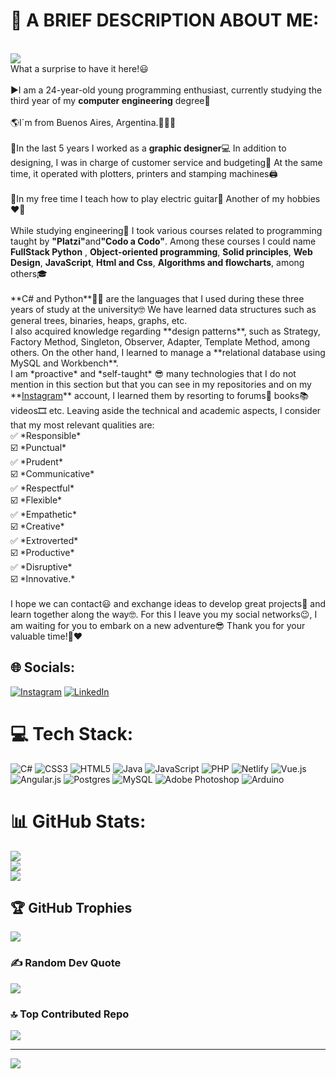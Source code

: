 # 👀 A BRIEF DESCRIPTION ABOUT ME:
<br>
<img src="https://imgur.com/undefined.png">
<br>
What a surprise to have it here!😃<br><br>▶️I am a 24-year-old young programming enthusiast, currently studying the third year of my <strong>computer engineering</strong> degree📕<br><br>🌎I´m from Buenos Aires, Argentina.💙🇦🇷<br><br>📅In the last 5 years I worked as a <strong>graphic designer</strong>💻 In addition to designing, I was in charge of customer service and budgeting🤝 At the same time, it operated with plotters, printers and stamping machines🖨️<br><br>🔗In my free time I teach how to play electric guitar🎸 Another of my hobbies❤️‍🔥<br><br>While studying engineering💪 I took various courses related to programming taught by <strong>"Platzi"</strong>and<strong>"Codo a Codo"</strong>. Among these courses I could name <strong>FullStack Python</strong> , <strong>Object-oriented programming</strong>, <strong>Solid principles</strong>, <strong>Web Design</strong>, <strong>JavaScript</strong>, <strong>Html and Css</strong>, <strong>Algorithms and flowcharts</strong>, among others🎓<br><br>**C# and Python**👩‍💻 are the languages that I used during these three years of study at the university🤓 We have learned data structures such as general trees, binaries, heaps, graphs, etc.<br>I also acquired knowledge regarding **design patterns**, such as Strategy, Factory Method, Singleton, Observer, Adapter, Template Method, among others. On the other hand, I learned to manage a **relational database using MySQL and Workbench**.<br>I am *proactive* and *self-taught* 😎 many technologies that I do not mention in this section but that you can see in my repositories and on my **<a href="https://www.instagram.com/maty.dev/">Instagram</a>** account, I learned them by resorting to forums📝 books📚 videos🎞️ etc.
Leaving aside the technical and academic aspects, I consider that my most relevant qualities are: <br>✅ *Responsible*<br>☑️ *Punctual*<br>✅ *Prudent* <br>☑️ *Communicative*<br>✅ *Respectful*<br>☑️ *Flexible*<br>✅ *Empathetic*<br>☑️ *Creative*<br>✅ *Extroverted*<br>☑️ *Productive*<br>✅ *Disruptive* <br>☑️ *Innovative.*<br><br>I hope we can contact😃 and exchange ideas to develop great projects💪 and learn together along the way🤓. For this I leave you my social networks😉, I am waiting for you to embark on a new adventure😎
Thank you for your valuable time!🙂❤️‍

## 🌐 Socials:
[![Instagram](https://img.shields.io/badge/Instagram-%23E4405F.svg?logo=Instagram&logoColor=white)](https://instagram.com/https://www.instagram.com/maty.dev/) [![LinkedIn](https://img.shields.io/badge/LinkedIn-%230077B5.svg?logo=linkedin&logoColor=white)](https://linkedin.com/in/https://www.linkedin.com/in/mathiasdeveloper/) 

# 💻 Tech Stack:
![C#](https://img.shields.io/badge/c%23-%23239120.svg?style=for-the-badge&logo=csharp&logoColor=white) ![CSS3](https://img.shields.io/badge/css3-%231572B6.svg?style=for-the-badge&logo=css3&logoColor=white) ![HTML5](https://img.shields.io/badge/html5-%23E34F26.svg?style=for-the-badge&logo=html5&logoColor=white) ![Java](https://img.shields.io/badge/java-%23ED8B00.svg?style=for-the-badge&logo=openjdk&logoColor=white) ![JavaScript](https://img.shields.io/badge/javascript-%23323330.svg?style=for-the-badge&logo=javascript&logoColor=%23F7DF1E) ![PHP](https://img.shields.io/badge/php-%23777BB4.svg?style=for-the-badge&logo=php&logoColor=white) ![Netlify](https://img.shields.io/badge/netlify-%23000000.svg?style=for-the-badge&logo=netlify&logoColor=#00C7B7) ![Vue.js](https://img.shields.io/badge/vue.js-%2335495e.svg?style=for-the-badge&logo=vuedotjs&logoColor=%234FC08D) ![Angular.js](https://img.shields.io/badge/angular.js-%23E23237.svg?style=for-the-badge&logo=angularjs&logoColor=white) ![Postgres](https://img.shields.io/badge/postgres-%23316192.svg?style=for-the-badge&logo=postgresql&logoColor=white) ![MySQL](https://img.shields.io/badge/mysql-%2300000f.svg?style=for-the-badge&logo=mysql&logoColor=white) ![Adobe Photoshop](https://img.shields.io/badge/adobe%20photoshop-%2331A8FF.svg?style=for-the-badge&logo=adobe%20photoshop&logoColor=white) ![Arduino](https://img.shields.io/badge/-Arduino-00979D?style=for-the-badge&logo=Arduino&logoColor=white)
# 📊 GitHub Stats:
![](https://github-readme-stats.vercel.app/api?username=mathiascabrera&theme=highcontrast&hide_border=false&include_all_commits=true&count_private=true)<br/>
![](https://github-readme-streak-stats.herokuapp.com/?user=mathiascabrera&theme=highcontrast&hide_border=false)<br/>
![](https://github-readme-stats.vercel.app/api/top-langs/?username=mathiascabrera&theme=highcontrast&hide_border=false&include_all_commits=true&count_private=true&layout=compact)

## 🏆 GitHub Trophies
![](https://github-profile-trophy.vercel.app/?username=mathiascabrera&theme=darkhub&no-frame=false&no-bg=true&margin-w=4)

### ✍️ Random Dev Quote
![](https://quotes-github-readme.vercel.app/api?type=horizontal&theme=radical)

### 🔝 Top Contributed Repo
![](https://github-contributor-stats.vercel.app/api?username=mathiascabrera&limit=5&theme=chalk&combine_all_yearly_contributions=true)

---
[![](https://visitcount.itsvg.in/api?id=mathiascabrera&icon=2&color=1)](https://visitcount.itsvg.in)

<!-- Proudly created with GPRM ( https://gprm.itsvg.in ) -->
